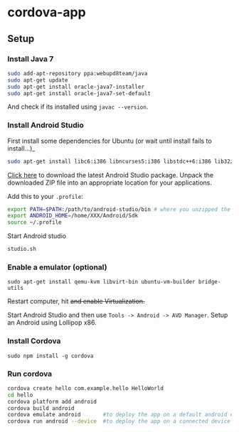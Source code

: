 # cordova-app

## Setup

### Install Java 7

```bash
sudo add-apt-repository ppa:webupd8team/java
sudo apt-get update
sudo apt-get install oracle-java7-installer
sudo apt-get install oracle-java7-set-default
```

And check if its installed using ```javac --version```.

### Install Android Studio

First install some dependencies for Ubuntu (or wait until install fails to install...)_

```bash
sudo apt-get install libc6:i386 libncurses5:i386 libstdc++6:i386 lib32z1
```

[Click here](http://developer.android.com/sdk/index.html#Other) to download the latest Android Studio package. Unpack the downloaded ZIP file into an appropriate location for your applications.

Add this to your ```.profile```:

```bash
export PATH=$PATH:/path/to/android-studio/bin # where you unzipped the package
export ANDROID_HOME=/home/XXX/Android/Sdk
source ~/.profile
```

Start Android studio

```bash
studio.sh
```

### Enable a emulator (optional)

```
sudo apt-get install qemu-kvm libvirt-bin ubuntu-vm-builder bridge-utils
```

Restart computer, hit <DEL> and enable Virtualization.

Start Android Studio and then use ```Tools -> Android -> AVD Manager```. Setup an Android using Lollipop x86.

### Install Cordova

```
sudo npm install -g cordova
```

### Run cordova

```bash
cordova create hello com.example.hello HelloWorld
cd hello
cordova platform add android
cordova build android
cordova emulate android       #to deploy the app on a default android emulator
cordova run android --device  #to deploy the app on a connected device
```


